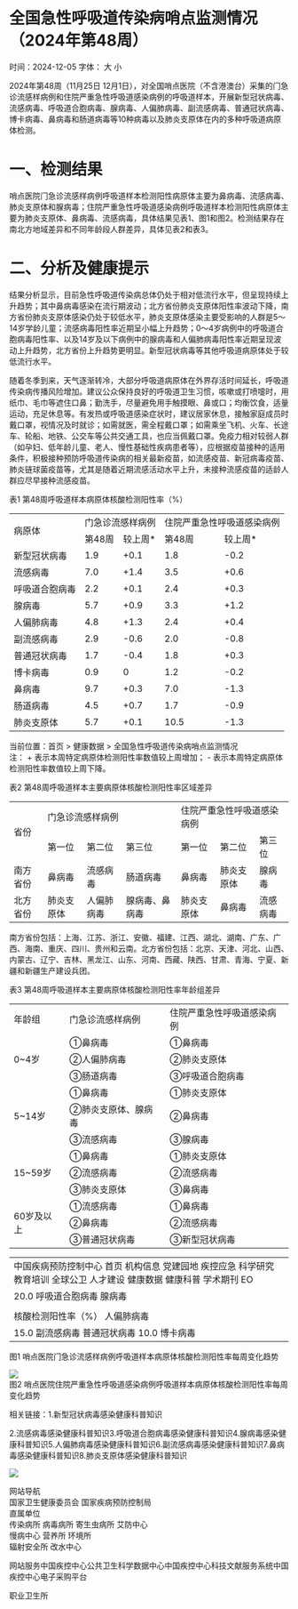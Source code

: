 # 全国急性呼吸道传染病哨点监测情况（2024年第48周）

时间：2024-12-05 字体： ⼤ ⼩

2024年第48周（11⽉25⽇ 12⽉1⽇），对全国哨点医院（不含港澳台）采集的⻔急诊流感样病例和住院严重急性呼吸道感染病例的呼吸道样本，开展新型冠状病毒、流感病毒、呼吸道合胞病毒、腺病毒、⼈偏肺病毒、副流感病毒、普通冠状病毒、博卡病毒、⿐病毒和肠道病毒等10种病毒以及肺炎⽀原体在内的多种呼吸道病原体检测。

# ⼀、检测结果

哨点医院⻔急诊流感样病例呼吸道样本检测阳性病原体主要为⿐病毒、流感病毒、肺炎⽀原体和腺病毒；住院严重急性呼吸道感染病例呼吸道样本检测阳性病原体主要为肺炎⽀原体、⿐病毒、流感病毒，具体结果⻅表1、图1和图2。检测结果存在南北⽅地域差异和不同年龄段⼈群差异，具体⻅表2和表3。

# ⼆、分析及健康提示

结果分析显示，⽬前急性呼吸道传染病总体仍处于相对低流⾏⽔平，但呈现持续上升趋势；其中⿐病毒感染在流⾏期波动；北⽅省份肺炎⽀原体阳性率波动下降，南⽅省份肺炎⽀原体感染仍处于较低⽔平，肺炎⽀原体感染主要受影响的⼈群是5～14岁学龄⼉童；流感病毒阳性率近期呈⼩幅上升趋势；0～4岁病例中的呼吸道合胞病毒阳性率、以及14岁及以下病例中的腺病毒和⼈偏肺病毒阳性率近期呈现波动上升趋势，北⽅省份上升趋势更明显。新型冠状病毒等其他呼吸道病原体处于较低流⾏⽔平。

随着冬季到来，天⽓逐渐转冷，⼤部分呼吸道病原体在外界存活时间延⻓，呼吸道传染病传播⻛险增加。建议公众保持良好的呼吸道卫⽣习惯，咳嗽或打喷嚏时，⽤纸⼱、⽑⼱等遮住⼝⿐；勤洗⼿，尽量避免⽤⼿触摸眼、⿐或⼝；均衡饮⻝，适量运动，充⾜休息等。有发热或呼吸道感染症状时，建议居家休息，接触家庭成员时戴⼝罩，视情况及时就诊；如需就医，需全程戴⼝罩；如需乘坐⻜机、⽕⻋、⻓途⻋、轮船、地铁、公交⻋等公共交通⼯具，也应当佩戴⼝罩。免疫⼒相对较弱⼈群（如孕妇、低年龄⼉童、⽼⼈、慢性基础性疾病患者等），应根据疫苗接种的适⽤条件，积极接种预防呼吸道传染病的相关最新疫苗，如流感疫苗、新冠病毒疫苗、肺炎链球菌疫苗等，尤其是随着近期流感活动⽔平上升，未接种流感疫苗的适龄⼈群应尽早接种流感疫苗。

表1 第48周呼吸道样本病原体核酸检测阳性率（%）  

<table><tr><td rowspan="2">病原体</td><td colspan="2">门急诊流感样病例</td><td colspan="2">住院严重急性呼吸道感染病例</td></tr><tr><td>第48周</td><td>较上周*</td><td>第48周</td><td>较上周*</td></tr><tr><td>新型冠状病毒</td><td>1.9</td><td>+0.1</td><td>1.8</td><td>-0.2</td></tr><tr><td>流感病毒</td><td>7.0</td><td>+1.4</td><td>3.5</td><td>+0.6</td></tr><tr><td>呼吸道合胞病毒</td><td>2.2</td><td>+0.1</td><td>2.4</td><td>+0.3</td></tr><tr><td>腺病毒</td><td>5.7</td><td>+0.9</td><td>3.3</td><td>+1.2</td></tr><tr><td>人偏肺病毒</td><td>4.8</td><td>+1.3</td><td>2.4</td><td>+0.4</td></tr><tr><td>副流感病毒</td><td>2.9</td><td>-0.6</td><td>2.0</td><td>-0.8</td></tr><tr><td>普通冠状病毒</td><td>1.7</td><td>-0.4</td><td>1.8</td><td>+0.3</td></tr><tr><td>博卡病毒</td><td>0.9</td><td>0</td><td>1.2</td><td>-0.2</td></tr><tr><td>鼻病毒</td><td>9.7</td><td>+0.3</td><td>7.0</td><td>-1.3</td></tr><tr><td>肠道病毒</td><td>4.5</td><td>+0.7</td><td>1.7</td><td>-0.9</td></tr><tr><td>肺炎支原体</td><td>5.7</td><td>+0.1</td><td>10.5</td><td>-1.3</td></tr></table>

当前位置：⾸⻚ > 健康数据 > 全国急性呼吸道传染病哨点监测情况  
注： + 表示本周特定病原体检测阳性率数值较上周增加； - 表示本周特定病原体检测阳性率数值较上周下降。

表2 第48周呼吸道样本主要病原体核酸检测阳性率区域差异  

<table><tr><td rowspan="2">省份</td><td colspan="3">门急诊流感样病例</td><td colspan="3">住院严重急性呼吸道感染病例</td></tr><tr><td>第一位</td><td>第二位</td><td>第三位</td><td>第一位</td><td>第二位</td><td>第三位</td></tr><tr><td>南方省份</td><td>鼻病毒</td><td>流感病毒</td><td>肠道病毒</td><td>鼻病毒</td><td>肺炎支原体</td><td>腺病毒</td></tr><tr><td>北方省份</td><td>肺炎支原体</td><td>人偏肺病毒</td><td>腺病毒、鼻 病毒</td><td>肺炎支原体</td><td>鼻病毒</td><td>流感病毒</td></tr></table>

南⽅省份包括：上海、江苏、浙江、安徽、福建、江⻄、湖北、湖南、⼴东、⼴⻄、海南、重庆、四川、贵州和云南。北⽅省份包括：北京、天津、河北、⼭⻄、内蒙古、辽宁、吉林、⿊⻰江、⼭东、河南、⻄藏、陕⻄、⽢肃、⻘海、宁夏、新疆和新疆⽣产建设兵团。

表3 第48周呼吸道样本主要病原体核酸检测阳性率年龄组差异  

<table><tr><td>年龄组</td><td>门急诊流感样病例</td><td>住院严重急性呼吸道感染病例</td></tr><tr><td rowspan="3">0~4岁</td><td>①鼻病毒</td><td>①鼻病毒</td></tr><tr><td>②人偏肺病毒</td><td>②肺炎支原体</td></tr><tr><td>③肠道病毒</td><td>③呼吸道合胞病毒</td></tr><tr><td rowspan="3">5~14岁</td><td>①鼻病毒</td><td>①肺炎支原体</td></tr><tr><td>②肺炎支原体、腺病毒</td><td>②鼻病毒</td></tr><tr><td>③流感病毒</td><td>③腺病毒</td></tr><tr><td rowspan="3">15~59岁</td><td>①鼻病毒</td><td>①肺炎支原体</td></tr><tr><td>②流感病毒</td><td>②流感病毒</td></tr><tr><td>③肺炎支原体</td><td>③鼻病毒</td></tr><tr><td rowspan="3">60岁及以上</td><td>①流感病毒</td><td>①鼻病毒</td></tr><tr><td>②鼻病毒</td><td>②流感病毒</td></tr><tr><td>③普通冠状病毒</td><td>③新型冠状病毒</td></tr></table>

<table><tr><td>中国疾病预防控制中心 首页 机构信息 党建园地 疾控应急 科学研究 教育培训 全球公卫 人才建设 健康数据 健康科普 学术期刊 EO</td></tr><tr><td>20.0 呼吸道合胞病毒 腺病毒</td></tr><tr><td></td></tr><tr><td>核酸检测阳性率（%） 人偏肺病毒</td></tr><tr><td>15.0 副流感病毒 普通冠状病毒 10.0 博卡病毒</td></tr></table>

图1 哨点医院⻔急诊流感样病例呼吸道样本病原体核酸检测阳性率每周变化趋势

![](images/df5ea2372fa5df687bb125f213c8abd37de1a4458456f3ed4e619a451ab4b0ad.jpg)  
图2 哨点医院住院严重急性呼吸道感染病例呼吸道样本病原体核酸检测阳性率每周变化趋势

相关链接：1.新型冠状病毒感染健康科普知识

2.流感病毒感染健康科普知识3.呼吸道合胞病毒感染健康科普知识4.腺病毒感染健康科普知识5.⼈偏肺病毒感染健康科普知识6.副流感病毒感染健康科普知识7.⿐病毒感染健康科普知识8.肺炎⽀原体感染健康科普知识

![](images/7b7860f31de9b2ca08093d2a4140726625ac2af7518bc215bd3702a466a6c966.jpg)

⽹站导航  
国家卫⽣健康委员会 国家疾病预防控制局  
直属单位  
传染病所 病毒病所 寄⽣⾍病所 艾防中⼼  
慢病中⼼ 营养所 环境所  
辐射安全所 改⽔中⼼

⽹站服务中国疾控中⼼公共卫⽣科学数据中⼼中国疾控中⼼科技⽂献服务系统中国疾控中⼼电⼦采购平台

职业卫⽣所